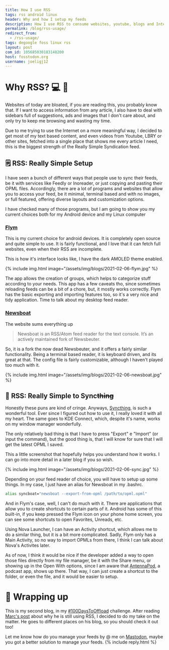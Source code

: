 ```yaml
---
title: How I use RSS
tags: rss android linux
header: Why and how I setup my feeds
description: How I use RSS to consume websites, youtube, blogs and Internet things
permalink: /blog/rss-usage/
redirect_from: 
  - /rss-usage/
tags: degoogle foss linux rss
layout: post
com_id: 105685030183148200
host: fosstodon.org
username: joeligj12
---
```


#  Why RSS?  💻 📱

Websites of today are bloated, if you are reading this, you probably know that. If I want to access information from any article, I also have to deal with sidebars full of suggestions, ads and images that I don't care about, and only try to keep me browsing and wasting my time.

Due to me trying to use the Internet on a more meaningful way, I decided to get most of my text based content, and even videos from Youtube, LBRY or other sites, fetched into a single place that shows me every article I need, this is the biggest strength of the Really Simple Syndication feed.

## 🗒️ RSS: Really Simple Setup

I have seen a bunch of different ways that people use to sync their feeds, be it with services like Feedly or Inoreader, or just copying and pasting their OPML files. Accordingly, there are a lot of programs and websites that allow you to access your feed, be it minimal, terminal based and with no images, or full featured, offering diverse layouts and customization options.

I have checked many of those programs, but I am going to show you my current choices both for my Android device and my Linux computer

### [Flym](https://github.com/FredJul/Flym)

This is my current choice for android devices. It is completely open source and quite simple to use. It is fairly functional, and I love that it can fetch full websites, even when their RSS are incomplete.

This is how it's interface looks like, I have the dark AMOLED theme enabled. 

{% include img.html image="/assets/img/blogs/2021-02-06-flym.jpg" %}

The app allows the creation of groups, which helps to categorize stuff according to your needs. This app has a few caveats tho, since sometimes reloading feeds can be a bit of a chore, but, it mostly works correctly. Flym has the basic exporting and importing features too, so it's a very nice and tidy application. Time to talk about my desktop feed reader.

### [Newsboat](https://newsboat.org/)
The website sums everything up 
> Newsboat is an RSS/Atom feed reader for the text console. It’s an actively maintained fork of Newsbeuter.

So, it is a fork the now dead Newsbeuter, and it offers a fairly similar functionality. Being a terminal based reader, it is keyboard driven, and its great at that. The config file is fairly customizable, although I haven't played too much with it. 

{% include img.html image="/assets/img/blogs/2021-02-06-newsboat.jpg" %}

## 🔄 RSS: Really Simple to Sync~~thing~~

Honestly these puns are kind of cringe. Anyways, [Syncthing](https://syncthing.net/), is such a wonderful tool. Ever since I figured out how to use it, I really loved it with all my heart. The same goes to KDE Connect, which, despite it's name, works on my window manager wonderfully.

The only relatively bad thing is that I have to press "Export" e "Import" (or input the command), but the good thing is, that I will know for sure that I will get the latest OPML I saved.

This a little screenshot that hopefully helps you understand how it works. I can go into more detail in a later blog if you so wish.

{% include img.html image="/assets/img/blogs/2021-02-06-sync.jpg" %}

Depending on your feed reader of choice, you will have to setup up some things. In my case, I just have an alias for Newsboat in my .bashrc.

```bash
alias syncboat="newsboat --export-from-opml /path/to/opml.opml"
```

And in Flym's case, well, I can't do much with it. There are applications that allow you to create shortcuts to certain parts of it. Android has some of this built-in, if you keep pressed the Flym icon on your phone home screen, you can see some shortcuts to open Favorites, Unreads, etc. 

Using Nova Launcher, I can have an Activity shortcut, which allows me to do a similar thing, but it is a bit more complicated. Sadly, Flym only has a Main Activity, so no way to import OPMLs from there, I think I can talk about Nova's Activites later. 

As of now, I think it would be nice if the developer added a way to open those files directly from my file manager, be it with the Share menu, or showing up in the Open With options, since I am aware that [AntennaPod](https://antennapod.org/), a podcast app, shows up there. That way, I can just create a shortcut to the folder, or even the file, and it would be easier to setup.




# 💭 Wrapping up

This is my second blog, in my [#100DaysToOffload](https://100daystooffload.com/) challenge. After reading [Marc's post](https://atthis.link/blog/2021/rss.html) about why he is still using RSS, I decided to do my take on the matter. He goes to different places on his blog, so you should check it out too!

Let me know how do you manage your feeds by @ me on [Mastodon](https://fosstodon.org/@joeligj12), maybe you got a better solution to manage your feeds.
{% include reply.html %}
